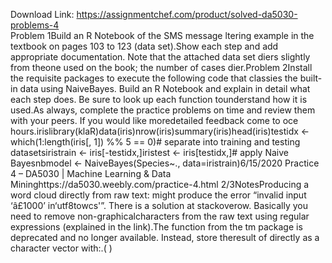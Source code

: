 Download Link: https://assignmentchef.com/product/solved-da5030-problems-4
<br>
Problem 1Build an R Notebook of the SMS message ltering example in the textbook on pages 103 to 123 (data set).Show each step and add appropriate documentation. Note that the attached data set diers slightly from theone used on the book; the number of cases dier.Problem 2Install the requisite packages to execute the following code that classies the built-in data using NaiveBayes. Build an R Notebook and explain in detail what each step does. Be sure to look up each function tounderstand how it is used.As always, complete the practice problems on time and review them with your peers. If you would like moredetailed feedback come to oce hours.irislibrary(klaR)data(iris)nrow(iris)summary(iris)head(iris)testidx &lt;- which(1:length(iris[, 1]) %% 5 == 0)# separate into training and testing datasetsiristrain &lt;- iris[-testidx,]iristest &lt;- iris[testidx,]# apply Naive Bayesnbmodel &lt;- NaiveBayes(Species~., data=iristrain)6/15/2020 Practice 4 – DA5030 | Machine Learning &amp; Data Mininghttps://da5030.weebly.com/practice-4.html 2/3NotesProducing a word cloud directly from raw text: might produce the error “invalid input ‘â£1000’ in‘utf8towcs'”. There is a solution at stackoverow. Basically you need to remove non-graphicalcharacters from the raw text using regular expressions (explained in the link).The function from the tm package is deprecated and no longer available. Instead, store theresult of directly as a character vector with:.( )